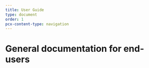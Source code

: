 ```yaml
---
title: User Guide
type: document
order: 1
pcx-content-type: navigation
---
```


# General documentation for end-users
<DirectoryListing path="/user-guide"/>